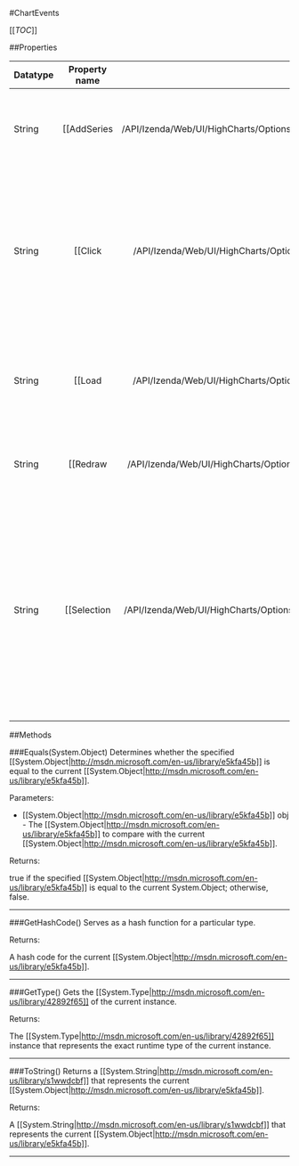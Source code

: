 #ChartEvents

[[_TOC_]]

##Properties

|Datatype|Property name|Property description|Default Value|
|:-------|:----------:|:-----------------:|:-----------:|
|String|[[AddSeries|/API/Izenda/Web/UI/HighCharts/Options/CodeSamples/Izenda_Web_UI_HighCharts_Options_ChartEvents_AddSeries]]| Fires when a series is added to the chart after load time, using the <code>addSeries</code> method. The <code>this</code> keyword refers to the chart object itself. One parameter, <code>event</code>, is passed to the function. This contains common event information based on jQuery or MooTools depending on which library is used as the base for Highcharts. Through <code>event.options</code> you can access the series options that was passed to the <code>addSeries</code> method. Returning false prevents the series from being added. |null|
|String|[[Click|/API/Izenda/Web/UI/HighCharts/Options/CodeSamples/Izenda_Web_UI_HighCharts_Options_ChartEvents_Click]]|<p>Fires when clicking on the plot background. The <code>this</code> keyword refers to the chart object itself. One parameter, <code>event</code>, is passed to the function. This contains common event information based on jQuery or MooTools depending on which library is used as the base for Highcharts.</p><p>Information on the clicked spot can be found through <code>event.xAxis</code> and <code>event.yAxis</code>, which are arrays containing the axes of each dimension and each axis' value at the clicked spot. The primary axes are <code>event.xAxis[0]</code> and <code>event.yAxis[0]</code>. Remember the unit of a datetime axis is milliseconds since 1970-01-01 00:00:00.</p><pre>click: function(e) { console.log( Highcharts.dateFormat('%Y-%m-%d %H:%M:%S', e.xAxis[0].value), e.yAxis[0].value )}</pre>|null|
|String|[[Load|/API/Izenda/Web/UI/HighCharts/Options/CodeSamples/Izenda_Web_UI_HighCharts_Options_ChartEvents_Load]]|<p>Fires when the chart is finished loading. The <code>this</code> keyword refers to the chart object itself. One parameter, <code>event</code>, is passed to the function. This contains common event information based on jQuery or MooTools depending on which library is used as the base for Highcharts.</p><p>From version 2.0.4, there is also a second parameter to <code>Highcharts.Chart</code> where a callback function can be passed to be executed on chart.load.</p>|null|
|String|[[Redraw|/API/Izenda/Web/UI/HighCharts/Options/CodeSamples/Izenda_Web_UI_HighCharts_Options_ChartEvents_Redraw]]| Fires when the chart is redrawn, either after a call to chart.redraw() or after an axis, series or point is modified with the <code>redraw</code> option set to true. The <code>this</code> keyword refers to the chart object itself. One parameter, <code>event</code>, is passed to the function. This contains common event information based on jQuery or MooTools depending on which library is used as the base for Highcharts. |null|
|String|[[Selection|/API/Izenda/Web/UI/HighCharts/Options/CodeSamples/Izenda_Web_UI_HighCharts_Options_ChartEvents_Selection]]|<p>Fires when an area of the chart has been selected. Selection is enabled by setting the chart's zoomType. The <code>this</code> keyword refers to the chart object itself. One parameter, <code>event</code>, is passed to the function. This contains common event information based on jQuery or MooTools depending on which library is used as the base for Highcharts. The default action for the selection event is to zoom the chart to the selected area. It can be prevented by calling <code>event.preventDefault()</code>.</p><p>Information on the selected area can be found through <code>event.xAxis</code> and <code>event.yAxis</code>, which are arrays containing the axes of each dimension and each axis' min and max values. The primary axes are <code>event.xAxis[0]</code> and <code>event.yAxis[0]</code>. Remember the unit of a datetime axis is milliseconds since 1970-01-01 00:00:00.</p><pre>selection: function(event) { // log the min and max of the primary, datetime x-axis console.log( Highcharts.dateFormat('%Y-%m-%d %H:%M:%S', event.xAxis[0].min), Highcharts.dateFormat('%Y-%m-%d %H:%M:%S', event.xAxis[0].max) ); // log the min and max of the y axis console.log(event.yAxis[0].min, event.yAxis[0].max);}</pre>|null|


##Methods

###Equals(System.Object)
Determines whether the specified [[System.Object|http://msdn.microsoft.com/en-us/library/e5kfa45b]] is equal to the current [[System.Object|http://msdn.microsoft.com/en-us/library/e5kfa45b]].

Parameters: 

* [[System.Object|http://msdn.microsoft.com/en-us/library/e5kfa45b]] obj  - The [[System.Object|http://msdn.microsoft.com/en-us/library/e5kfa45b]] to compare with the current [[System.Object|http://msdn.microsoft.com/en-us/library/e5kfa45b]].





Returns:

true if the specified [[System.Object|http://msdn.microsoft.com/en-us/library/e5kfa45b]] is equal to the current System.Object; otherwise, false.


---


###GetHashCode()
 Serves as a hash function for a particular type.  





Returns:

A hash code for the current [[System.Object|http://msdn.microsoft.com/en-us/library/e5kfa45b]].


---


###GetType()
Gets the [[System.Type|http://msdn.microsoft.com/en-us/library/42892f65]] of the current instance.





Returns:

The [[System.Type|http://msdn.microsoft.com/en-us/library/42892f65]] instance that represents the exact runtime type of the current instance.


---


###ToString()
Returns a [[System.String|http://msdn.microsoft.com/en-us/library/s1wwdcbf]] that represents the current [[System.Object|http://msdn.microsoft.com/en-us/library/e5kfa45b]].





Returns:

A [[System.String|http://msdn.microsoft.com/en-us/library/s1wwdcbf]] that represents the current [[System.Object|http://msdn.microsoft.com/en-us/library/e5kfa45b]].


---


